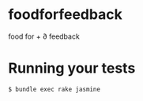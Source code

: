# foodforfeedback
food for + ∂ feedback

# Running your tests

```sh
$ bundle exec rake jasmine
```
